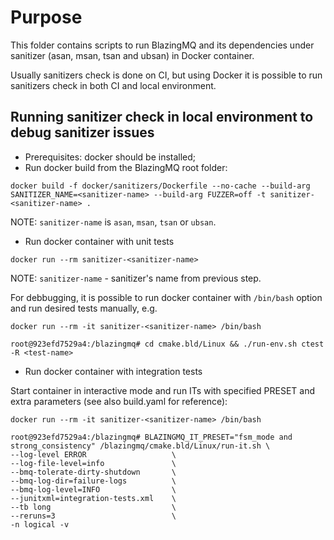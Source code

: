 # Purpose
This folder contains scripts to run BlazingMQ and its dependencies under sanitizer (asan, msan, tsan and ubsan) in Docker container.

Usually sanitizers check is done on CI, but using Docker it is possible to run sanitizers check in both CI and local environment.

## Running sanitizer check in local environment to debug sanitizer issues
 - Prerequisites: docker should be installed;
 - Run docker build from the BlazingMQ root folder:
 ```
 docker build -f docker/sanitizers/Dockerfile --no-cache --build-arg SANITIZER_NAME=<sanitizer-name> --build-arg FUZZER=off -t sanitizer-<sanitizer-name> .
 ```
 NOTE: `sanitizer-name` is `asan`, `msan`, `tsan` or `ubsan`.

- Run docker container with unit tests
```
docker run --rm sanitizer-<sanitizer-name>
```
NOTE: `sanitizer-name` - sanitizer's name from previous step.

For debbugging, it is possible to run docker container with `/bin/bash` option and run desired tests manually, e.g.
```
docker run --rm -it sanitizer-<sanitizer-name> /bin/bash

root@923efd7529a4:/blazingmq# cd cmake.bld/Linux && ./run-env.sh ctest -R <test-name>
```

- Run docker container with integration tests

Start container in interactive mode and run ITs with specified PRESET and extra parameters (see also build.yaml for reference):
```
docker run --rm -it sanitizer-<sanitizer-name> /bin/bash

root@923efd7529a4:/blazingmq# BLAZINGMQ_IT_PRESET="fsm_mode and strong_consistency" /blazingmq/cmake.bld/Linux/run-it.sh \
--log-level ERROR                   \
--log-file-level=info               \
--bmq-tolerate-dirty-shutdown       \
--bmq-log-dir=failure-logs          \
--bmq-log-level=INFO                \
--junitxml=integration-tests.xml    \
--tb long                           \
--reruns=3                          \
-n logical -v
```
